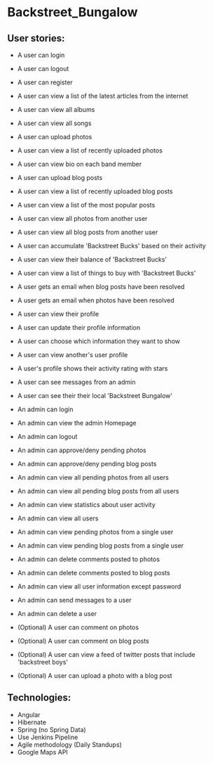 # Backstreet_Bungalow

## User stories:
 - A user can login
 - A user can logout
 - A user can register
 - A user can view a list of the latest articles from the internet
 - A user can view all albums
 - A user can view all songs
- A user can upload photos
- A user can view a list of recently uploaded photos
- A user can view bio on each band member
- A user can upload blog posts
- A user can view a list of recently uploaded blog posts
- A user can view a list of the most popular posts
- A user can view all photos from another user
- A user can view all blog posts from another user
- A user can accumulate 'Backstreet Bucks' based on their activity
- A user can view their balance of 'Backstreet Bucks'
- A user can view a list of things to buy with 'Backstreet Bucks'
- A user gets an email when blog posts have been resolved
- A user gets an email when photos have been resolved
- A user can view their profile
- A user can update their profile information
- A user can choose which information they want to show
- A user can view another's user profile
- A user's profile shows their activity rating with stars
- A user can see messages from an admin
- A user can see their their local 'Backstreet Bungalow'
- An admin can login
- An admin can view the admin Homepage
- An admin can logout
- An admin can approve/deny pending photos
- An admin can approve/deny pending blog posts
- An admin can view all pending photos from all users
- An admin can view all pending blog posts from all users
- An admin can view statistics about user activity
- An admin can view all users
- An admin can view pending photos from a single user
- An admin can view pending blog posts from a single user
- An admin can delete comments posted to photos
- An admin can delete comments posted to blog posts
- An admin can view all user information except password
- An admin can send messages to a user
- An admin can delete a user

- (Optional) A user can comment on photos
- (Optional) A user can comment on blog posts
- (Optional) A user can view a feed of twitter posts that include 'backstreet boys'
- (Optional) A user can upload a photo with a blog post

## Technologies:
- Angular
- Hibernate
- Spring (no Spring Data)
- Use Jenkins Pipeline
- Agile methodology (Daily Standups)
- Google Maps API 
